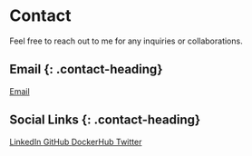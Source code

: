 # Contact

Feel free to reach out to me for any inquiries or collaborations.

## Email {: .contact-heading}

<a href="mailto:9.sunilsharma@gmail.com" class="social-link">
    <i class="fas fa-envelope"></i> Email
</a>

## Social Links {: .contact-heading}

<div class="social-links">
    <a href="https://www.linkedin.com/in/sunilsharma97/" class="social-link">
        <i class="fab fa-linkedin"></i> LinkedIn
    </a>
    <a href="https://github.com/mrxsierra/" class="social-link">
        <i class="fab fa-github"></i> GitHub
    </a>
    <a href="https://hub.docker.com/u/mrxsierra" class="social-link">
        <i class="fab fa-docker"></i> DockerHub
    </a>
    <a href="https://x.com/mrxsierra" class="social-link">
        <i class="fab fa-twitter"></i> Twitter
    </a>
</div>
